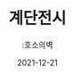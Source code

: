 ---
title: 계단전시
subtitle: ":호소의벽"
date: 2021-12-21
summary: 피해자들이 절규하는 고통의 목소리가 사진과 함께 계단을 따라 벽 곳곳에서 메아리친다. 밝은 공간으로 나갈수록 피해자들의 목소리는 자신과 같은 일을 다시 겪지 않기를 바라는 호소와 함께 희망의 목소리로 변해간다. 할머니들의 사진과 한국어, 영어, 일어로 적힌 그녀들의 호소가 어우러져 마음 깊이 자리 잡는 공간이다.
weight: 5
image: https://wwm3.s3.ap-northeast-2.amazonaws.com/exhibition/(1)b1층/계단전시(호소의벽)/L1755102.jpg
layout: view01
resources:
- partial_layout: full-1
  components: 
  - name: 호소의벽
    params:
      icon: photo
    src: https://wwm3.s3.ap-northeast-2.amazonaws.com/exhibition/(1)b1층/계단전시(호소의벽)/L1755102.jpg
    description: 
    target: /items/1b1층/계단전시호소의벽/l1755102/
- partial_layout: full-1
  components: 
    - name:
      params:
        icon: poem
      src: https://wwm3.s3.ap-northeast-2.amazonaws.com/exhibition/ex-01/section5/s5-02.png
      description:
      target:
- partial_layout: full-1
  components:       
    - name:
      params:
        icon: photo
      src: https://wwm3.s3.ap-northeast-2.amazonaws.com/exhibition/ex-01/section5/s5-03.png
      description:
      target: 
- partial_layout: diagonal-2
  components: 
  - name: 그걸 다 기억하고 살았으면 아마 살지 못했을 거예요.
    params:
      icon: photo
    src: https://wwm3.s3.ap-northeast-2.amazonaws.com/exhibition/(1)b1층/계단전시(호소의벽)/L1755076.jpg
    description: 
    target: /items/1b1층/계단전시호소의벽/l1755076/
  - name: 그 놈들 한 걸 생각하면 보상이라는 것으로도 한이 안풀린다.
    params:
      icon: photo
    src: https://wwm3.s3.ap-northeast-2.amazonaws.com/exhibition/(1)b1층/계단전시(호소의벽)/L1755091.jpg
    description: 
    target: /items/1b1층/계단전시호소의벽/l1755091/
- partial_layout: diagonal-2
  components: 
  - name: 우리 아이들은 평화로운 세상에서 살아야 합니다.
    params:
      icon: photo
    src: https://wwm3.s3.ap-northeast-2.amazonaws.com/exhibition/(1)b1층/계단전시(호소의벽)/L1755116.jpg
    description: 
    target: /items/1b1층/계단전시호소의벽/l1755116/
  - name: 일본이 스스로 반성하고 사죄와 반성을 해야 합니다. 
    params:
      icon: photo
    src: https://wwm3.s3.ap-northeast-2.amazonaws.com/exhibition/(1)b1층/계단전시(호소의벽)/L1755097.jpg
    description: 
    target: /items/1b1층/계단전시호소의벽/l1755097/     
---